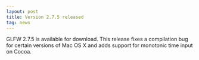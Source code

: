 ```yaml
---
layout: post
title: Version 2.7.5 released
tag: news
---
```


GLFW 2.7.5 is available for download.  This release fixes
a compilation bug for certain versions of Mac OS X and adds support for
monotonic time input on Cocoa.